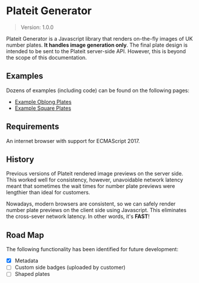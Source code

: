 # Plateit Generator

> Version: 1.0.0

Plateit Generator is a Javascript library that renders on-the-fly images of UK number plates. **It handles image generation only**. The final plate design is intended to be sent to the Plateit server-side API. However, this is beyond the scope of this documentation.

## Examples

Dozens of examples (including code) can be found on the following pages:

* [Example Oblong Plates](examples/oblongs.md)
* [Example Square Plates](examples/squares.md)

## Requirements

An internet browser with support for ECMAScript 2017.

## History

Previous versions of Plateit rendered image previews on the server side. This worked well for consistency, however, unavoidable network latency meant that sometimes the wait times for number plate previews were lengthier than ideal for customers.

Nowadays, modern browsers are consistent, so we can safely render number plate previews on the client side using Javascript. This eliminates the cross-sever network latency. In other words, it's **FAST**!

## Road Map

The following functionality has been identified for future development:

- [X] Metadata
- [ ] Custom side badges (uploaded by customer)
- [ ] Shaped plates